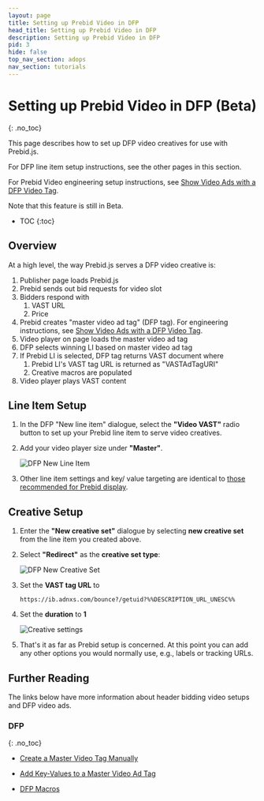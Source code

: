 ```yaml
---
layout: page
title: Setting up Prebid Video in DFP
head_title: Setting up Prebid Video in DFP
description: Setting up Prebid Video in DFP
pid: 3
hide: false
top_nav_section: adops
nav_section: tutorials
---
```


# Setting up Prebid Video in DFP (Beta)
{: .no_toc}

This page describes how to set up DFP video creatives for use with
Prebid.js.

For DFP line item setup instructions, see the other pages in this section.

For Prebid Video engineering setup instructions, see
[Show Video Ads with a DFP Video Tag]({{site.github.url}}/dev-docs/show-video-with-a-dfp-video-tag.html).

Note that this feature is still in Beta.

* TOC
{:toc}

## Overview

At a high level, the way Prebid.js serves a DFP video creative is:

1. Publisher page loads Prebid.js
2. Prebid sends out bid requests for video slot
3. Bidders respond with
    1. VAST URL
    2. Price
4. Prebid creates "master video ad tag" (DFP tag).  For engineering
   instructions, see
   [Show Video Ads with a DFP Video Tag]({{site.github.url}}/dev-docs/show-video-with-a-dfp-video-tag.html).
5. Video player on page loads the master video ad tag
6. DFP selects winning LI based on master video ad tag
7. If Prebid LI is selected, DFP tag returns VAST document where
    1. Prebid LI's VAST tag URL is returned as "VASTAdTagURI"
    2. Creative macros are populated
8. Video player plays VAST content


## Line Item Setup

1. In the DFP "New line item" dialogue, select the **"Video VAST"** radio button to set up your Prebid line item to serve video creatives.

2. Add your video player size under **"Master"**.

    ![DFP New Line Item]({{site.github.url}}/assets/images/ad-ops/dfp-creative-setup/dfp-creative-setup-03.png)

3. Other line item settings and key/ value targeting are identical to [those recommended for Prebid display]({{site.github.url}}/adops/step-by-step.html#step-1-add-a-line-item).

## Creative Setup

1. Enter the **"New creative set"** dialogue by selecting **new creative set** from the line item you created above. 

2. Select **"Redirect"** as the **creative set type**:

   ![DFP New Creative Set]({{site.github.url}}/assets/images/ad-ops/dfp-creative-setup/dfp-creative-setup-01.png)

3. Set the **VAST tag URL** to 

   ```
   https://ib.adnxs.com/bounce?/getuid?%%DESCRIPTION_URL_UNESC%%
   ```

4. Set the **duration** to **1**

   ![Creative settings]({{site.github.url}}/assets/images/ad-ops/dfp-creative-setup/dfp-creative-setup-02.png)

5. That's it as far as Prebid setup is concerned.  At this point you
   can add any other options you would normally use, e.g., labels or
   tracking URLs.

## Further Reading

The links below have more information about header bidding video
setups and DFP video ads.

### DFP
{: .no_toc}

+ [Create a Master Video Tag Manually](https://support.google.com/dfp_premium/answer/1068325?hl=en&ref_topic=2480647)

+ [Add Key-Values to a Master Video Ad Tag](https://support.google.com/dfp_premium/answer/1080597)

+ [DFP Macros](https://support.google.com/dfp_premium/answer/1242718)
